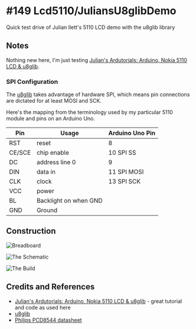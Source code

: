 # #149 Lcd5110/JuliansU8glibDemo

Quick test drive of Julian Ilett's 5110 LCD demo with the u8glib library


## Notes

Nothing new here, I'm just testing [Julian's Ardutorials: Arduino, Nokia 5110 LCD & u8glib](https://youtu.be/t31n6Y-0bYg).

### SPI Configuration

The [u8glib](https://github.com/olikraus/u8glib) takes advantage of hardware SPI, which means
pin connections are dictated for at least MOSI and SCK.

Here's the mapping from the terminology used by my particular 5110 module and pins on an Arduino Uno.

| Pin    | Usage                 | Arduino Uno Pin |
|--------|-----------------------|-----------------|
| RST    | reset                 | 8               |
| CE/SCE | chip enable           | 10 SPI SS       |
| DC     | address line 0        | 9               |
| DIN    | data in               | 11 SPI MOSI     |
| CLK    | clock                 | 13 SPI SCK      |
| VCC    | power                 |                 |
| BL     | Backlight on when GND |                 |
| GND    | Ground                |                 |


## Construction

![Breadboard](./assets/JuliansU8glibDemo_bb.jpg?raw=true)

![The Schematic](./assets/JuliansU8glibDemo_schematic.jpg?raw=true)

![The Build](./assets/JuliansU8glibDemo_build.jpg?raw=true)

## Credits and References
* [Julian's Ardutorials: Arduino, Nokia 5110 LCD & u8glib](https://youtu.be/t31n6Y-0bYg) - great tutorial and code as used here
* [u8glib](https://github.com/olikraus/u8glib)
* [Philips PCD8544 datasheet](http://eia.udg.edu/~forest/PCD8544_1.pdf)
